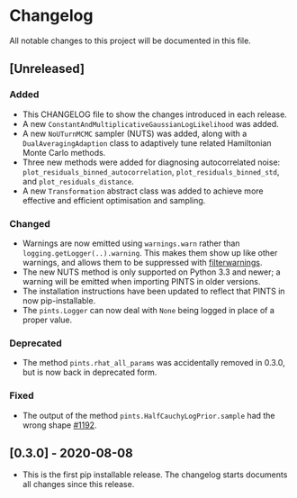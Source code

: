 # Changelog

All notable changes to this project will be documented in this file.

## [Unreleased]

### Added
- This CHANGELOG file to show the changes introduced in each release.
- A new `ConstantAndMultiplicativeGaussianLogLikelihood` was added.
- A new `NoUTurnMCMC` sampler (NUTS) was added, along with a `DualAveragingAdaption` class to adaptively tune related Hamiltonian Monte Carlo methods.
- Three new methods were added for diagnosing autocorrelated noise: `plot_residuals_binned_autocorrelation`, `plot_residuals_binned_std`, and `plot_residuals_distance`.
- A new `Transformation` abstract class was added to achieve more effective and efficient optimisation and sampling.
### Changed
- Warnings are now emitted using `warnings.warn` rather than `logging.getLogger(..).warning`. This makes them show up like other warnings, and allows them to be suppressed with [filterwarnings](https://docs.python.org/3/library/warnings.html#warnings.filterwarnings).
- The new NUTS method is only supported on Python 3.3 and newer; a warning will be emitted when importing PINTS in older versions.
- The installation instructions have been updated to reflect that PINTS in now pip-installable.
- The `pints.Logger` can now deal with `None` being logged in place of a proper value.
### Deprecated
- The method `pints.rhat_all_params` was accidentally removed in 0.3.0, but is now back in deprecated form.
### Fixed
- The output of the method `pints.HalfCauchyLogPrior.sample` had the wrong shape [#1192](https://github.com/pints-team/pints/issues/1192).


## [0.3.0] - 2020-08-08
- This is the first pip installable release. The changelog starts documents all changes since this release.

